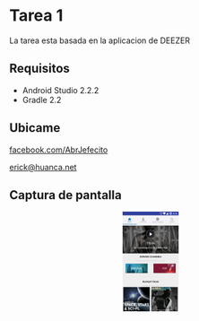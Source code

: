 Tarea 1
===

La tarea esta basada en la aplicacion de DEEZER

Requisitos
----
* Android Studio 2.2.2
* Gradle 2.2

Ubicame
----

[facebook.com/AbrJefecito](facebook.com/AbrJefecito)

[erick@huanca.net](erick@huanca.net)


Captura de pantalla
---

<div aling = "center">
    <center>
        <img src="/img/imagen1.png" width="100">
    </center>
</div>